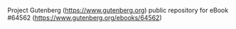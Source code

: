 Project Gutenberg (https://www.gutenberg.org) public repository for
eBook #64562 (https://www.gutenberg.org/ebooks/64562)
